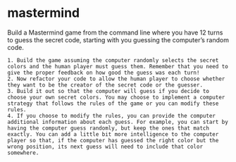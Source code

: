 # mastermind
Build a Mastermind game from the command line where you have 12 turns to guess the secret code, starting with you guessing the computer’s random code.

    
    1. Build the game assuming the computer randomly selects the secret colors and the human player must guess them. Remember that you need to give the proper feedback on how good the guess was each turn!
    2. Now refactor your code to allow the human player to choose whether they want to be the creator of the secret code or the guesser.
    3. Build it out so that the computer will guess if you decide to choose your own secret colors. You may choose to implement a computer strategy that follows the rules of the game or you can modify these rules.
    4. If you choose to modify the rules, you can provide the computer additional information about each guess. For example, you can start by having the computer guess randomly, but keep the ones that match exactly. You can add a little bit more intelligence to the computer player so that, if the computer has guessed the right color but the wrong position, its next guess will need to include that color somewhere.

